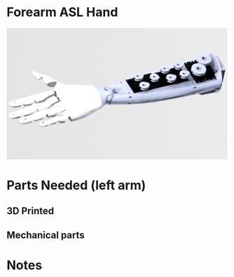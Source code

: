 # Forearm ASL Hand

<img src="https://raw.githubusercontent.com/newdexterity/Open-Biomanual-Manipulation-System/master/images/readme/obmp-fah-1800.jpg" width="800">


# Parts Needed (left arm)
## 3D Printed

## Mechanical parts


# Notes
